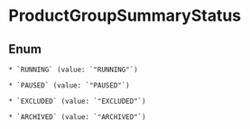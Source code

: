 
# ProductGroupSummaryStatus

## Enum


    * `RUNNING` (value: `"RUNNING"`)

    * `PAUSED` (value: `"PAUSED"`)

    * `EXCLUDED` (value: `"EXCLUDED"`)

    * `ARCHIVED` (value: `"ARCHIVED"`)



